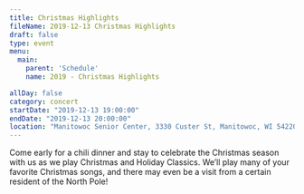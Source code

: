 ```yaml
---
title: Christmas Highlights
fileName: 2019-12-13 Christmas Highlights
draft: false
type: event
menu: 
  main:
    parent: 'Schedule'
    name: 2019 - Christmas Highlights

allDay: false
category: concert
startDate: "2019-12-13 19:00:00"
endDate: "2019-12-13 20:00:00"
location: "Manitowoc Senior Center, 3330 Custer St, Manitowoc, WI 54220, USA"
---
```

Come early for a chili dinner and stay to celebrate the Christmas season with us as we play Christmas and Holiday Classics. We’ll play many of your favorite Christmas songs, and there may even be a visit from a certain resident of the North Pole!
